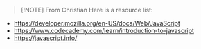 > [!NOTE] From Christian
> Here is a resource list:

- https://developer.mozilla.org/en-US/docs/Web/JavaScript
- https://www.codecademy.com/learn/introduction-to-javascript
- https://javascript.info/